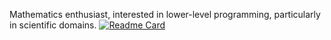 Mathematics enthusiast, interested in lower-level programming, particularly in scientific domains.
[![Readme Card](https://github-readme-stats.vercel.app/api/pin/?username=JulianSchubel&repo=todo-app)](https://github.com/JulianSchubel/todo-app)
